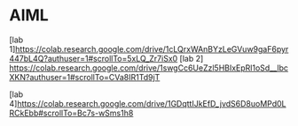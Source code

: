 # AIML
[lab 1]https://colab.research.google.com/drive/1cLQrxWAnBYzLeGVuw9gaF6pyr447bL4Q?authuser=1#scrollTo=5xLQ_Zr7iSx0
[lab 2] https://colab.research.google.com/drive/1swgCc6UeZzl5HBIxEpRl1oSd__lbcXKN?authuser=1#scrollTo=CVa8IR1Td9jT

[lab 4]https://colab.research.google.com/drive/1GDqttIJkEfD_jvdS6D8uoMPd0LRCkEbb#scrollTo=Bc7s-wSms1h8

